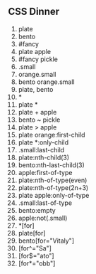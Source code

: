 ##	CSS Dinner
1.	plate
2.	bento
3.	#fancy
4.	plate apple
5.	#fancy pickle
6.	.small
7.	orange.small
8.	bento orange.small
9.	plate, bento
10.	\*
11.	plate *
12.	plate + apple
13.	bento ~ pickle
14.	plate > apple
15.	plate orange:first-child
16.	plate *:only-child
17.	.small:last-child
18.	plate:nth-child(3)
19.	bento:nth-last-child(3)
20.	apple:first-of-type
21.	plate:nth-of-type(even)
22.	plate:nth-of-type(2n+3)
23.	plate apple:only-of-type
24.	.small:last-of-type
25.	bento:empty
26.	apple:not(.small)
27.	*[for]
28.	plate[for]
29.	bento[for="Vitaly"]
30.	[for^="Sa"]
31.	[for$="ato"]
32.	[for*="obb"]
